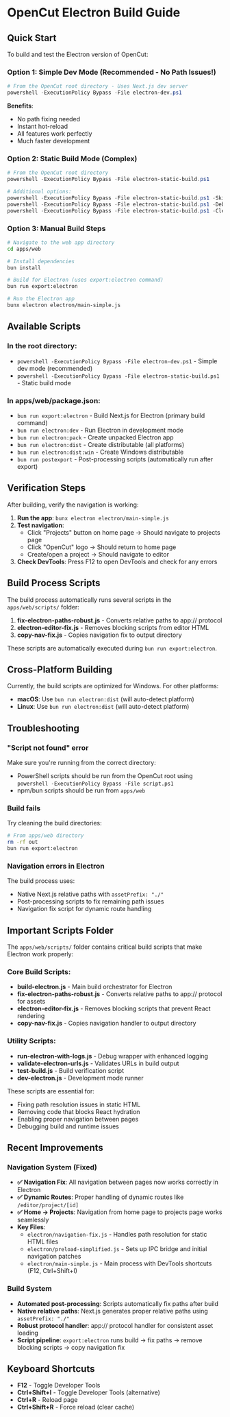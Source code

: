 # OpenCut Electron Build Guide

## Quick Start

To build and test the Electron version of OpenCut:

### Option 1: Simple Dev Mode (Recommended - No Path Issues!)
```powershell
# From the OpenCut root directory - Uses Next.js dev server
powershell -ExecutionPolicy Bypass -File electron-dev.ps1
```
**Benefits**: 
- No path fixing needed
- Instant hot-reload
- All features work perfectly
- Much faster development

### Option 2: Static Build Mode (Complex)
```powershell
# From the OpenCut root directory
powershell -ExecutionPolicy Bypass -File electron-static-build.ps1

# Additional options:
powershell -ExecutionPolicy Bypass -File electron-static-build.ps1 -SkipNextBuild  # Skip build, just run existing
powershell -ExecutionPolicy Bypass -File electron-static-build.ps1 -DebugMode      # Run with debug logging
powershell -ExecutionPolicy Bypass -File electron-static-build.ps1 -CleanBuild     # Clean and rebuild from scratch
```

### Option 3: Manual Build Steps
```bash
# Navigate to the web app directory
cd apps/web

# Install dependencies
bun install

# Build for Electron (uses export:electron command)
bun run export:electron

# Run the Electron app
bunx electron electron/main-simple.js
```

## Available Scripts

### In the root directory:
- `powershell -ExecutionPolicy Bypass -File electron-dev.ps1` - Simple dev mode (recommended)
- `powershell -ExecutionPolicy Bypass -File electron-static-build.ps1` - Static build mode

### In apps/web/package.json:
- `bun run export:electron` - Build Next.js for Electron (primary build command)
- `bun run electron:dev` - Run Electron in development mode
- `bun run electron:pack` - Create unpacked Electron app
- `bun run electron:dist` - Create distributable (all platforms)
- `bun run electron:dist:win` - Create Windows distributable
- `bun run postexport` - Post-processing scripts (automatically run after export)

## Verification Steps

After building, verify the navigation is working:

1. **Run the app**: `bunx electron electron/main-simple.js`
2. **Test navigation**:
   - Click "Projects" button on home page → Should navigate to projects page
   - Click "OpenCut" logo → Should return to home page
   - Create/open a project → Should navigate to editor
3. **Check DevTools**: Press F12 to open DevTools and check for any errors

## Build Process Scripts

The build process automatically runs several scripts in the `apps/web/scripts/` folder:

1. **fix-electron-paths-robust.js** - Converts relative paths to app:// protocol
2. **electron-editor-fix.js** - Removes blocking scripts from editor HTML
3. **copy-nav-fix.js** - Copies navigation fix to output directory

These scripts are automatically executed during `bun run export:electron`.

## Cross-Platform Building

Currently, the build scripts are optimized for Windows. For other platforms:

- **macOS**: Use `bun run electron:dist` (will auto-detect platform)
- **Linux**: Use `bun run electron:dist` (will auto-detect platform)

## Troubleshooting

### "Script not found" error
Make sure you're running from the correct directory:
- PowerShell scripts should be run from the OpenCut root using `powershell -ExecutionPolicy Bypass -File script.ps1`
- npm/bun scripts should be run from `apps/web`

### Build fails
Try cleaning the build directories:
```bash
# From apps/web directory
rm -rf out
bun run export:electron
```

### Navigation errors in Electron
The build process uses:
- Native Next.js relative paths with `assetPrefix: "./"`
- Post-processing scripts to fix remaining path issues
- Navigation fix script for dynamic route handling

## Important Scripts Folder

The `apps/web/scripts/` folder contains critical build scripts that make Electron work properly:

### Core Build Scripts:
- **build-electron.js** - Main build orchestrator for Electron
- **fix-electron-paths-robust.js** - Converts relative paths to app:// protocol for assets
- **electron-editor-fix.js** - Removes blocking scripts that prevent React rendering
- **copy-nav-fix.js** - Copies navigation handler to output directory

### Utility Scripts:
- **run-electron-with-logs.js** - Debug wrapper with enhanced logging
- **validate-electron-urls.js** - Validates URLs in build output
- **test-build.js** - Build verification script
- **dev-electron.js** - Development mode runner

These scripts are essential for:
- Fixing path resolution issues in static HTML
- Removing code that blocks React hydration
- Enabling proper navigation between pages
- Debugging build and runtime issues

## Recent Improvements

### Navigation System (Fixed)
- **✅ Navigation Fix**: All navigation between pages now works correctly in Electron
- **✅ Dynamic Routes**: Proper handling of dynamic routes like `/editor/project/[id]`
- **✅ Home → Projects**: Navigation from home page to projects page works seamlessly
- **Key Files**:
  - `electron/navigation-fix.js` - Handles path resolution for static HTML files
  - `electron/preload-simplified.js` - Sets up IPC bridge and initial navigation patches
  - `electron/main-simple.js` - Main process with DevTools shortcuts (F12, Ctrl+Shift+I)

### Build System
- **Automated post-processing**: Scripts automatically fix paths after build
- **Native relative paths**: Next.js generates proper relative paths using `assetPrefix: "./"`
- **Robust protocol handler**: app:// protocol handler for consistent asset loading
- **Script pipeline**: `export:electron` runs build → fix paths → remove blocking scripts → copy navigation fix

## Keyboard Shortcuts

- **F12** - Toggle Developer Tools
- **Ctrl+Shift+I** - Toggle Developer Tools (alternative)
- **Ctrl+R** - Reload page
- **Ctrl+Shift+R** - Force reload (clear cache)